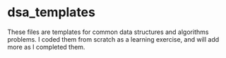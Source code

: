 # dsa_templates
These files are templates for common data structures and algorithms problems. I coded them from scratch as a learning exercise, and will add more as I completed them.
